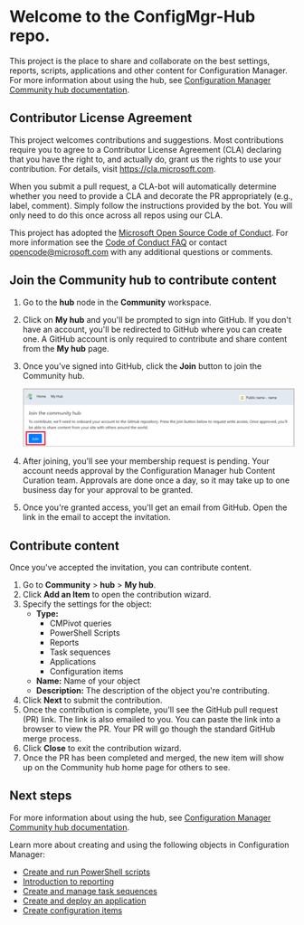 # Welcome to the ConfigMgr-Hub repo.
This project is the place to share and collaborate on the best settings, reports, scripts, applications and other content for Configuration Manager. For more information about using the hub, see [Configuration Manager Community hub documentation](https://docs.microsoft.com/mem/configmgr/core/servers/manage/community-hub).

## Contributor License Agreement

This project welcomes contributions and suggestions.  Most contributions require you to agree to a
Contributor License Agreement (CLA) declaring that you have the right to, and actually do, grant us
the rights to use your contribution. For details, visit https://cla.microsoft.com.

When you submit a pull request, a CLA-bot will automatically determine whether you need to provide
a CLA and decorate the PR appropriately (e.g., label, comment). Simply follow the instructions
provided by the bot. You will only need to do this once across all repos using our CLA.

This project has adopted the [Microsoft Open Source Code of Conduct](https://opensource.microsoft.com/codeofconduct/).
For more information see the [Code of Conduct FAQ](https://opensource.microsoft.com/codeofconduct/faq/) or
contact [opencode@microsoft.com](mailto:opencode@microsoft.com) with any additional questions or comments.

## Join the Community hub to contribute content

1. Go to the **hub** node in the **Community** workspace.
1. Click on **My hub** and you'll be prompted to sign into GitHub. If you don't have an account, you'll be redirected to GitHub where you can create one. A GitHub account is only required to contribute and share content from the **My hub** page.
1. Once you've signed into GitHub, click the **Join** button to join the Community hub.

   ![Join Configuration Manager's Community hub](./media/3555935-join-community-hub.png)

1. After joining, you'll see your membership request is pending. Your account needs approval by the Configuration Manager hub Content Curation team. Approvals are done once a day, so it may take up to one business day for your approval to be granted.
1. Once you're granted access, you'll get an email from GitHub. Open the link in the email to accept the invitation.

## Contribute content

Once you've accepted the invitation, you can contribute content.

1. Go to **Community** > **hub** > **My hub**.
1. Click **Add an Item** to open the contribution wizard.
1. Specify the settings for the object:
   - **Type:**
     - CMPivot queries
     - PowerShell Scripts
     - Reports
     - Task sequences
     - Applications
     - Configuration items  
   - **Name:** Name of your object
   - **Description:** The description of the object you're contributing.
1. Click **Next** to submit the contribution.
1. Once the contribution is complete, you'll see the GitHub pull request (PR) link. The link is also emailed to you. You can paste the link into a browser to view the PR. Your PR will go though the standard GitHub merge process.
1. Click **Close** to exit the contribution wizard.
1. Once the PR has been completed and merged, the new item will show up on the Community hub home page for others to see.

## Next steps

For more information about using the hub, see [Configuration Manager Community hub documentation](https://docs.microsoft.com/mem/configmgr/core/servers/manage/community-hub).

Learn more about creating and using the following objects in Configuration Manager:

- [Create and run PowerShell scripts](https://docs.microsoft.com/mem/configmgr/apps/deploy-use/create-deploy-scripts)
- [Introduction to reporting](https://docs.microsoft.com/mem/configmgr/core/servers/manage/introduction-to-reporting)
- [Create and manage task sequences](https://docs.microsoft.com/mem/configmgr/osd/deploy-use/manage-task-sequences-to-automate-tasks)
- [Create and deploy an application](https://docs.microsoft.com/mem/configmgr/apps/get-started/create-and-deploy-an-application)
- [Create configuration items](https://docs.microsoft.com/mem/configmgr/compliance/deploy-use/create-configuration-items)